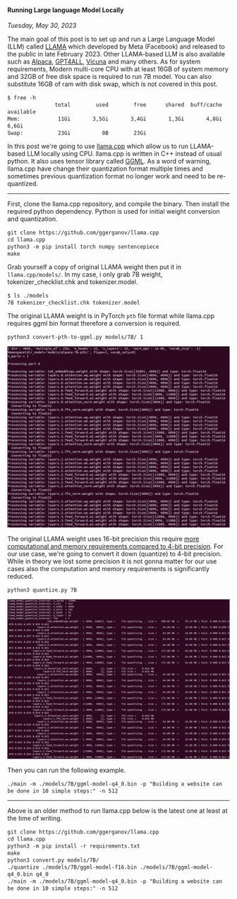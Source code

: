 #### Running Large language Model Locally
_Tuesday, May 30, 2023_

The main goal of this post is to set up and run a 
Large Language Model (LLM) called 
[LLAMA](https://ai.facebook.com/blog/large-language-model-llama-meta-ai/) 
which developed by Meta (Facebook) 
and released to the public in late February 2023. 
Other LLAMA-based LLM is also available such as 
[Alpaca](https://arxiv.org/pdf/2303.16199.pdf), 
[GPT4ALL](https://static.nomic.ai/gpt4all/2023_GPT4All-J_Technical_Report_2.pdf), 
[Vicuna](https://lmsys.org/blog/2023-03-30-vicuna/) 
and many others. As for system requirements, Modern 
multi-core CPU with at least 16GB of system memory 
and 32GB of free disk space is required to run 7B model. 
You can also substitute 16GB of ram with disk swap, 
which is not covered in this post.
```
$ free -h
               total        used        free      shared  buff/cache   available
Mem:            11Gi       3,5Gi       3,4Gi       1,3Gi       4,8Gi       6,6Gi
Swap:           23Gi          0B        23Gi
```

In this post we're going to use 
[llama.cpp](https://github.com/ggerganov/llama.cpp) 
which allow us to run LLAMA-based LLM locally using CPU. 
llama.cpp is written in C++ instead of usual python. 
It also uses tensor library called 
[GGML](https://github.com/ggerganov/ggml). 
As a word of warning, llama.cpp have change their 
quantization format multiple times and sometimes 
previous quantization format no longer work and need 
to be re-quantized.

-----------------------
First, clone the llama.cpp repository, and compile 
the binary. Then install the required python dependency. 
Python is used for initial weight conversion and 
quantization.
```
git clone https://github.com/ggerganov/llama.cpp
cd llama.cpp
python3 -m pip install torch numpy sentencepiece
make
```

Grab yourself a copy of original LLAMA weight 
then put it in `llama.cpp/models/`. In my case, 
i only grab 7B weight, tokenizer_checklist.chk 
and tokenizer.model.
```
$ ls ./models
7B tokenizer_checklist.chk tokenizer.model
```

The original LLAMA weight is in PyTorch `pth` 
file format while llama.cpp requires ggml bin 
format therefore a conversion is required.
```
python3 convert-pth-to-ggml.py models/7B/ 1
```
![img_lg](./posts/2023-05-30-running-large-language-model-locally/01.png)

The original LLAMA weight uses 16-bit precision 
this require 
[more computational and memory requirements compared to 4-bit precision](https://brainchip.com/4-bits-are-enough/). 
For our use case, we're going to convert 
it down (quantize) to 4-bit precision. While in 
theory we lost some precision it is not gonna matter 
for our use cases also the computation and memory 
requirements is significantly reduced.
```
python3 quantize.py 7B
```
![img_lg](./posts/2023-05-30-running-large-language-model-locally/02.png)

Then you can run the following example.
```
./main -m ./models/7B/ggml-model-q4_0.bin -p "Building a website can be done in 10 simple steps:" -n 512
```

-----------------------
Above is an older method to run llama.cpp below is the 
latest one at least at the time of writing.
```
git clone https://github.com/ggerganov/llama.cpp
cd llama.cpp
python3 -m pip install -r requirements.txt
make
python3 convert.py models/7B/
./quantize ./models/7B/ggml-model-f16.bin ./models/7B/ggml-model-q4_0.bin q4_0
./main -m ./models/7B/ggml-model-q4_0.bin -p "Building a website can be done in 10 simple steps:" -n 512
```
